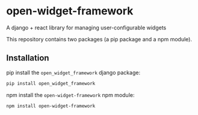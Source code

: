 # open-widget-framework
A django + react library for managing user-configurable widgets

This repository contains two packages (a pip package and a npm module).

## Installation
pip install the `open_widget_framework` django package:
```bash
pip install open_widget_framework
```  

npm install the `open-widget-framework` npm module: 
```bash
npm install open-widget-framework
```  

